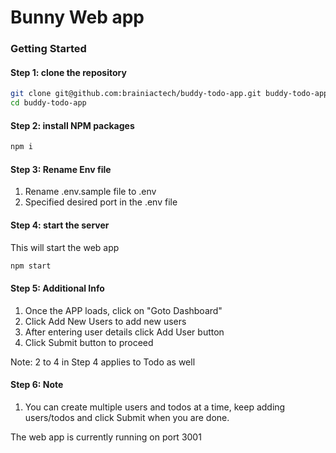 # Bunny Web app


### Getting Started

#### Step 1: clone the repository

```bash
git clone git@github.com:brainiactech/buddy-todo-app.git buddy-todo-app
cd buddy-todo-app
```

#### Step 2: install NPM packages

```bash
npm i
```

#### Step 3: Rename Env file

1. Rename .env.sample file to .env
2. Specified desired port in the .env file

#### Step 4: start the server

This will start the web app

```bash
npm start
```

#### Step 5: Additional Info

1. Once the APP loads, click on "Goto Dashboard"
2. Click Add New Users to add new users
3. After entering user details click Add User button
4. Click Submit button to proceed

Note: 2 to 4 in Step 4 applies to Todo as well

#### Step 6: Note

1. You can create multiple users and todos at a time, keep adding users/todos and click Submit when you are done. 


The web app is currently running on port 3001


